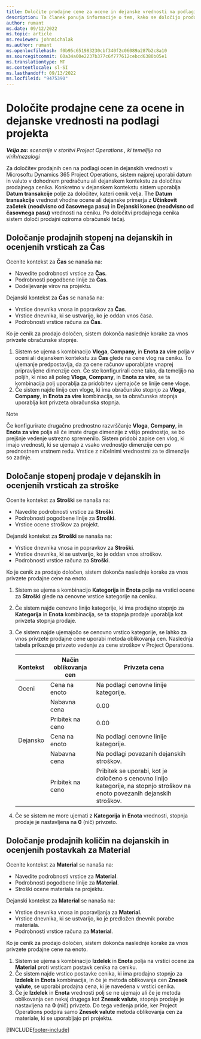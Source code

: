 ```yaml
---
title: Določite prodajne cene za ocene in dejanske vrednosti na podlagi projekta
description: Ta članek ponuja informacije o tem, kako se določijo prodajne cene za ocene in dejanske vrednosti na podlagi projekta.
author: rumant
ms.date: 09/12/2022
ms.topic: article
ms.reviewer: johnmichalak
ms.author: rumant
ms.openlocfilehash: f0b95c651983230cbf340f2c06089a287b2c8a10
ms.sourcegitcommit: 60a34a00e2237b377c6f777612cebcd6380b05e1
ms.translationtype: MT
ms.contentlocale: sl-SI
ms.lasthandoff: 09/13/2022
ms.locfileid: "9475390"
---
```

#  <a name="determine-sales-prices-for-project-based-estimates-and-actuals"></a>Določite prodajne cene za ocene in dejanske vrednosti na podlagi projekta

_**Velja za:** scenarije v storitvi Project Operations , ki temeljijo na virih/nezalogi_

Za določitev prodajnih cen na podlagi ocen in dejanskih vrednosti v Microsoftu Dynamics 365 Project Operations, sistem najprej uporabi datum in valuto v dohodnem predračunu ali dejanskem kontekstu za določitev prodajnega cenika. Konkretno v dejanskem kontekstu sistem uporablja **Datum transakcije** polje za določitev, kateri cenik velja. The **Datum transakcije** vrednost vhodne ocene ali dejanske primerja z **Učinkovit začetek (neodvisno od časovnega pasu)** in **Dejanski konec (neodvisno od časovnega pasu)** vrednosti na ceniku. Po določitvi prodajnega cenika sistem določi prodajni oziroma obračunski tečaj.

## <a name="determining-sales-rates-on-actual-and-estimate-lines-for-time"></a>Določanje prodajnih stopenj na dejanskih in ocenjenih vrsticah za Čas

Ocenite kontekst za **Čas** se nanaša na:

- Navedite podrobnosti vrstice za **Čas**.
- Podrobnosti pogodbene linije za **Čas**.
- Dodeljevanje virov na projektu.

Dejanski kontekst za **Čas** se nanaša na:

- Vrstice dnevnika vnosa in popravkov za **Čas**.
- Vrstice dnevnika, ki se ustvarijo, ko je oddan vnos časa.
- Podrobnosti vrstice računa za **Čas**. 

Ko je cenik za prodajo določen, sistem dokonča naslednje korake za vnos privzete obračunske stopnje.

1. Sistem se ujema s kombinacijo **Vloga**, **Company**, in **Enota za vire** polja v oceni ali dejanskem kontekstu za **Čas** glede na cene vlog na ceniku. To ujemanje predpostavlja, da za cene računov uporabljate vnaprej pripravljene dimenzije cen. Če ste konfigurirali cene tako, da temeljijo na poljih, ki niso ali poleg **Vloga**, **Company**, in **Enota za vire**, se ta kombinacija polj uporablja za pridobitev ujemajoče se linije cene vloge.
1. Če sistem najde linijo cen vloge, ki ima obračunsko stopnjo za **Vloga**, **Company**, in **Enota za vire** kombinacija, se ta obračunska stopnja uporablja kot privzeta obračunska stopnja.

> [!NOTE]
> Če konfigurirate drugačno prednostno razvrščanje **Vloga**, **Company**, in **Enota za vire** polja ali če imate druge dimenzije z višjo prednostjo, se bo prejšnje vedenje ustrezno spremenilo. Sistem pridobi zapise cen vlog, ki imajo vrednosti, ki se ujemajo z vsako vrednostjo dimenzije cen po prednostnem vrstnem redu. Vrstice z ničelnimi vrednostmi za te dimenzije so zadnje.

## <a name="determining-sales-rates-on-actual-and-estimate-lines-for-expense"></a>Določanje stopenj prodaje v dejanskih in ocenjenih vrsticah za stroške

Ocenite kontekst za **Stroški** se nanaša na:

- Navedite podrobnosti vrstice za **Stroški**.
- Podrobnosti pogodbene linije za **Stroški**.
- Vrstice ocene stroškov za projekt.

Dejanski kontekst za **Stroški** se nanaša na:

- Vrstice dnevnika vnosa in popravkov za **Stroški**.
- Vrstice dnevnika, ki se ustvarijo, ko je oddan vnos stroškov.
- Podrobnosti vrstice računa za **Stroški**. 

Ko je cenik za prodajo določen, sistem dokonča naslednje korake za vnos privzete prodajne cene na enoto.

1. Sistem se ujema s kombinacijo **Kategorija** in **Enota** polja na vrstici ocene za **Stroški** glede na cenovne vrstice kategorije na ceniku.
1. Če sistem najde cenovno linijo kategorije, ki ima prodajno stopnjo za **Kategorija** in **Enota** kombinacija, se ta stopnja prodaje uporablja kot privzeta stopnja prodaje.
1. Če sistem najde ujemajočo se cenovno vrstico kategorije, se lahko za vnos privzete prodajne cene uporabi metoda oblikovanja cen. Naslednja tabela prikazuje privzeto vedenje za cene stroškov v Project Operations.

    | Kontekst | Način oblikovanja cen | Privzeta cena |
    | --- | --- | --- |
    | Oceni | Cena na enoto | Na podlagi cenovne linije kategorije. |
    |        | Nabavna cena | 0.00 |
    |        | Pribitek na ceno | 0.00 |
    | Dejansko | Cena na enoto | Na podlagi cenovne linije kategorije. |
    |        | Nabavna cena | Na podlagi povezanih dejanskih stroškov. |
    |        | Pribitek na ceno | Pribitek se uporabi, kot je določeno s cenovno linijo kategorije, na stopnjo stroškov na enoto povezanih dejanskih stroškov. |

1. Če se sistem ne more ujemati z **Kategorija** in **Enota** vrednosti, stopnja prodaje je nastavljena na **0** (nič) privzeto.

## <a name="determining-sales-rates-on-actual-and-estimate-lines-for-material"></a>Določanje prodajnih količin na dejanskih in ocenjenih postavkah za Material

Ocenite kontekst za **Material** se nanaša na:

- Navedite podrobnosti vrstice za **Material**.
- Podrobnosti pogodbene linije za **Material**.
- Stroški ocene materiala na projektu.

Dejanski kontekst za **Material** se nanaša na:

- Vrstice dnevnika vnosa in popravljanja za **Material**.
- Vrstice dnevnika, ki se ustvarijo, ko je predložen dnevnik porabe materiala.
- Podrobnosti vrstice računa za **Material**. 

Ko je cenik za prodajo določen, sistem dokonča naslednje korake za vnos privzete prodajne cene na enoto.

1. Sistem se ujema s kombinacijo **Izdelek** in **Enota** polja na vrstici ocene za **Material** proti vrsticam postavk cenika na ceniku.
1. Če sistem najde vrstico postavke cenika, ki ima prodajno stopnjo za **Izdelek** in **Enota** kombinacija, in če je metoda oblikovanja cen **Znesek valute**, se uporabi prodajna cena, ki je navedena v vrstici cenika. 
1. Če je **Izdelek** in **Enota** vrednosti polj se ne ujemajo ali če je metoda oblikovanja cen nekaj drugega kot **Znesek valute**, stopnja prodaje je nastavljena na **0** (nič) privzeto. Do tega vedenja pride, ker Project Operations podpira samo **Znesek valute** metoda oblikovanja cen za materiale, ki se uporabljajo pri projektu.

[!INCLUDE[footer-include](../includes/footer-banner.md)]
